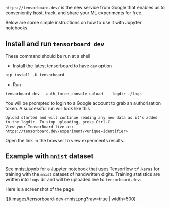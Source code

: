 `https://tensorboard.dev/`  is the new service from Google that enables us to conveniently host, track, and share your ML experiments for free.

Below are some simple instructions on how to use it with Jupyter notebooks.


## Install and run `tensorboard dev`
These command should be run at a shell 


* Install the latest tensorboard to have `dev` option

```
pip install -U tensorboard
```

* Run 
```
tensorboard dev --auth_force_console upload  --logdir ./logs

```

You will be prompted to login to a Google account to grab an authorisation token. A successful run will look like this

```
Upload started and will continue reading any new data as it's added
to the logdir. To stop uploading, press Ctrl-C.
View your TensorBoard live at: https://tensorboard.dev/experiment/<unique-identifier>
```

Open the link in the browser to view experiments results.

## Example with `mnist` dataset

See [mnist.ipynb](mnist.ipynb) for a Jupyter notebook that uses Tensorflow `tf.keras` for training with the `mnist` dataset of handwritten digits. Training statistics are written into `logs` dir and will be uploaded live to `tensorboard.dev`.

Here is a screenshot of the page

![](images/tensorboard-dev-mnist.png?raw=true | width=500)

